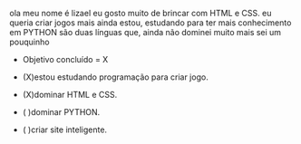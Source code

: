  ola meu nome é lizael
 eu gosto muito de brincar com HTML e CSS.
 eu queria criar jogos mais ainda estou,
 estudando para ter mais conhecimento 
 em PYTHON são duas línguas que,
 ainda não dominei muito mais sei um pouquinho


- Objetivo concluído = X

- (X)estou estudando programação para criar jogo.

- (X)dominar HTML e CSS.

- (  )dominar PYTHON.

- (  )criar site inteligente.

<!---
lizael17/lizael17 is a ✨ special ✨ repository because its `README.md` (this file) appears on your GitHub profile.
You can click the Preview link to take a look at your changes.
--->
